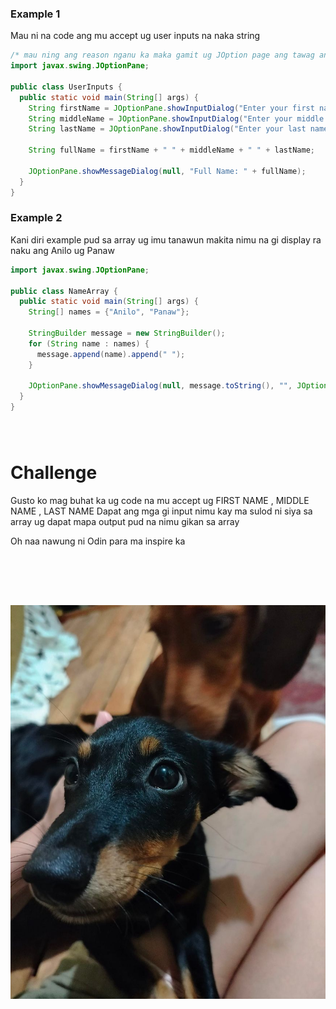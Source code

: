 <h3>Example 1</h3>

<p>Mau ni na code ang mu accept ug user inputs na naka string</p>

```java
/* mau ning ang reason nganu ka maka gamit ug JOption page ang tawag ani `import statement` ga tawag ni siya ug mga ready made na mga na code na code na mu create sa JOptionPage  */
import javax.swing.JOptionPane;

public class UserInputs {
  public static void main(String[] args) {
    String firstName = JOptionPane.showInputDialog("Enter your first name:");
    String middleName = JOptionPane.showInputDialog("Enter your middle name:");
    String lastName = JOptionPane.showInputDialog("Enter your last name:");

    String fullName = firstName + " " + middleName + " " + lastName;

    JOptionPane.showMessageDialog(null, "Full Name: " + fullName);
  }
}

```



<h3>Example 2</h3>

<p>Kani diri example pud sa array ug imu tanawun makita nimu na gi display ra naku 
ang Anilo ug Panaw</p>

```java
import javax.swing.JOptionPane;

public class NameArray {
  public static void main(String[] args) {
    String[] names = {"Anilo", "Panaw"};

    StringBuilder message = new StringBuilder();
    for (String name : names) {
      message.append(name).append(" ");
    }

    JOptionPane.showMessageDialog(null, message.toString(), "", JOptionPane.INFORMATION_MESSAGE);
  }
}

```


<h1 style="margin-top:5rem;">Challenge </h1>

<p>Gusto ko mag buhat ka ug code na mu accept ug FIRST NAME , MIDDLE NAME , LAST NAME
Dapat ang mga gi input nimu kay ma sulod ni siya sa array ug dapat mapa output pud na nimu gikan sa array</p>

<p>Oh naa nawung ni Odin para ma inspire ka</p>


<img src=image/odin.jpg style="margin-top:5rem;">
